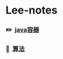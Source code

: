 
# Lee-notes

### :pencil2:  &nbsp;[java容器](https://github.com/Aroue/Lee-notes/blob/master/Notes/Collection.md) ###  

### :memo: &nbsp;[算法](https://github.com/Aroue/Lee-notes/blob/master/Notes/Algorithm.md) ###   